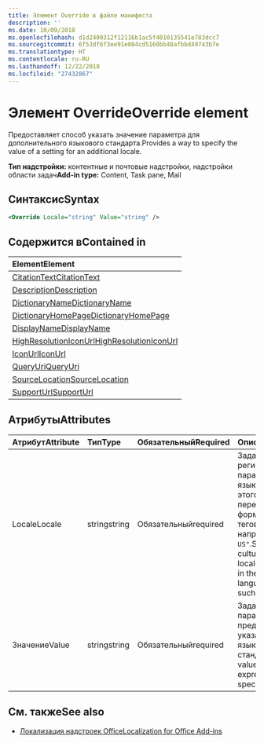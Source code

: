 ```yaml
---
title: Элемент Override в файле манифеста
description: ''
ms.date: 10/09/2018
ms.openlocfilehash: d1d2400312f12116b1ac5f4010135541e783dcc7
ms.sourcegitcommit: 6f53df6f3ee91e084cd5160bb48afbbd49743b7e
ms.translationtype: HT
ms.contentlocale: ru-RU
ms.lasthandoff: 12/22/2018
ms.locfileid: "27432867"
---
```

# <a name="override-element"></a><span data-ttu-id="6430d-102">Элемент Override</span><span class="sxs-lookup"><span data-stu-id="6430d-102">Override element</span></span>

<span data-ttu-id="6430d-103">Предоставляет способ указать значение параметра для дополнительного языкового стандарта.</span><span class="sxs-lookup"><span data-stu-id="6430d-103">Provides a way to specify the value of a setting for an additional locale.</span></span>

<span data-ttu-id="6430d-104">**Тип надстройки:** контентные и почтовые надстройки, надстройки области задач</span><span class="sxs-lookup"><span data-stu-id="6430d-104">**Add-in type:** Content, Task pane, Mail</span></span>

## <a name="syntax"></a><span data-ttu-id="6430d-105">Синтаксис</span><span class="sxs-lookup"><span data-stu-id="6430d-105">Syntax</span></span>

```XML
<Override Locale="string" Value="string" />
```

## <a name="contained-in"></a><span data-ttu-id="6430d-106">Содержится в</span><span class="sxs-lookup"><span data-stu-id="6430d-106">Contained in</span></span>

|<span data-ttu-id="6430d-107">**Element**</span><span class="sxs-lookup"><span data-stu-id="6430d-107">**Element**</span></span>|
|:-----|
|[<span data-ttu-id="6430d-108">CitationText</span><span class="sxs-lookup"><span data-stu-id="6430d-108">CitationText</span></span>](citationtext.md)|
|[<span data-ttu-id="6430d-109">Description</span><span class="sxs-lookup"><span data-stu-id="6430d-109">Description</span></span>](description.md)|
|[<span data-ttu-id="6430d-110">DictionaryName</span><span class="sxs-lookup"><span data-stu-id="6430d-110">DictionaryName</span></span>](dictionaryname.md)|
|[<span data-ttu-id="6430d-111">DictionaryHomePage</span><span class="sxs-lookup"><span data-stu-id="6430d-111">DictionaryHomePage</span></span>](dictionaryhomepage.md)|
|[<span data-ttu-id="6430d-112">DisplayName</span><span class="sxs-lookup"><span data-stu-id="6430d-112">DisplayName</span></span>](displayname.md)|
|[<span data-ttu-id="6430d-113">HighResolutionIconUrl</span><span class="sxs-lookup"><span data-stu-id="6430d-113">HighResolutionIconUrl</span></span>](highresolutioniconurl.md)|
|[<span data-ttu-id="6430d-114">IconUrl</span><span class="sxs-lookup"><span data-stu-id="6430d-114">IconUrl</span></span>](iconurl.md)|
|[<span data-ttu-id="6430d-115">QueryUri</span><span class="sxs-lookup"><span data-stu-id="6430d-115">QueryUri</span></span>](queryuri.md)|
|[<span data-ttu-id="6430d-116">SourceLocation</span><span class="sxs-lookup"><span data-stu-id="6430d-116">SourceLocation</span></span>](sourcelocation.md)|
|[<span data-ttu-id="6430d-117">SupportUrl</span><span class="sxs-lookup"><span data-stu-id="6430d-117">SupportUrl</span></span>](supporturl.md)|

## <a name="attributes"></a><span data-ttu-id="6430d-118">Атрибуты</span><span class="sxs-lookup"><span data-stu-id="6430d-118">Attributes</span></span>

|<span data-ttu-id="6430d-119">**Атрибут**</span><span class="sxs-lookup"><span data-stu-id="6430d-119">**Attribute**</span></span>|<span data-ttu-id="6430d-120">**Тип**</span><span class="sxs-lookup"><span data-stu-id="6430d-120">**Type**</span></span>|<span data-ttu-id="6430d-121">**Обязательный**</span><span class="sxs-lookup"><span data-stu-id="6430d-121">**Required**</span></span>|<span data-ttu-id="6430d-122">**Описание**</span><span class="sxs-lookup"><span data-stu-id="6430d-122">**Description**</span></span>|
|:-----|:-----|:-----|:-----|
|<span data-ttu-id="6430d-123">Locale</span><span class="sxs-lookup"><span data-stu-id="6430d-123">Locale</span></span>|<span data-ttu-id="6430d-124">string</span><span class="sxs-lookup"><span data-stu-id="6430d-124">string</span></span>|<span data-ttu-id="6430d-125">Обязательный</span><span class="sxs-lookup"><span data-stu-id="6430d-125">required</span></span>|<span data-ttu-id="6430d-126">Задает имя языка и региональных параметров для языкового стандарта этого переопределения в формате языковых тегов BCP 47, например `"en-US"`.</span><span class="sxs-lookup"><span data-stu-id="6430d-126">Specifies the culture name of the locale for this override in the BCP 47 language tag format, such as  `"en-US"`.</span></span>|
|<span data-ttu-id="6430d-127">Значение</span><span class="sxs-lookup"><span data-stu-id="6430d-127">Value</span></span>|<span data-ttu-id="6430d-128">string</span><span class="sxs-lookup"><span data-stu-id="6430d-128">string</span></span>|<span data-ttu-id="6430d-129">Обязательный</span><span class="sxs-lookup"><span data-stu-id="6430d-129">required</span></span>|<span data-ttu-id="6430d-130">Задает значение параметра, представленное для указанного языкового стандарта.</span><span class="sxs-lookup"><span data-stu-id="6430d-130">Specifies value of the setting expressed for the specified locale.</span></span>|

## <a name="see-also"></a><span data-ttu-id="6430d-131">См. также</span><span class="sxs-lookup"><span data-stu-id="6430d-131">See also</span></span>

- [<span data-ttu-id="6430d-132">Локализация надстроек Office</span><span class="sxs-lookup"><span data-stu-id="6430d-132">Localization for Office Add-ins</span></span>](https://docs.microsoft.com/office/dev/add-ins/develop/localization)
    
